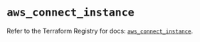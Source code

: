# `aws_connect_instance`

Refer to the Terraform Registry for docs: [`aws_connect_instance`](https://registry.terraform.io/providers/hashicorp/aws/5.32.1/docs/resources/connect_instance).
